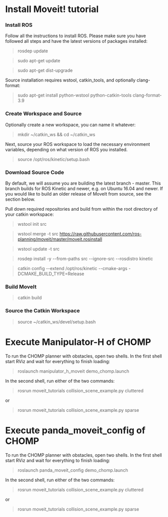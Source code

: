# Install Moveit! tutorial 

### Install ROS

Follow all the instructions to install ROS. Please make sure you have followed all steps and have the latest versions of packages installed:

> rosdep update

> sudo apt-get update

> sudo apt-get dist-upgrade

Source installation requires wstool, catkin_tools, and optionally clang-format:

> sudo apt-get install python-wstool python-catkin-tools clang-format-3.9

### Create Workspace and Source

Optionally create a new workspace, you can name it whatever:

> mkdir ~/catkin_ws && cd ~/catkin_ws

Next, source your ROS workspace to load the necessary environment variables, depending on what version of ROS you installed.

> source /opt/ros/kinetic/setup.bash

### Download Source Code

By default, we will assume you are building the latest branch - master. This branch builds for ROS Kinetic and newer, e.g. on Ubuntu 16.04 and newer. If you would like to build an older release of MoveIt from source, see the section below.

Pull down required repositories and build from within the root directory of your catkin workspace:

> wstool init src

> wstool merge -t src https://raw.githubusercontent.com/ros-planning/moveit/master/moveit.rosinstall

> wstool update -t src

> rosdep install -y --from-paths src --ignore-src --rosdistro kinetic

> catkin config --extend /opt/ros/kinetic --cmake-args -DCMAKE_BUILD_TYPE=Release

### Build MoveIt

> catkin build

### Source the Catkin Workspace

> source ~/catkin_ws/devel/setup.bash

#
#
# Execute Manipulator-H of CHOMP

To run the CHOMP planner with obstacles, open two shells. In the first shell start RViz and wait for everything to finish loading:

> roslaunch manipulator_h_moveit demo_chomp.launch

In the second shell, run either of the two commands:

> rosrun moveit_tutorials collision_scene_example.py cluttered

or

> rosrun moveit_tutorials collision_scene_example.py sparse

# Execute panda_moveit_config of CHOMP

To run the CHOMP planner with obstacles, open two shells. In the first shell start RViz and wait for everything to finish loading:

> roslaunch panda_moveit_config demo_chomp.launch

In the second shell, run either of the two commands:

> rosrun moveit_tutorials collision_scene_example.py cluttered

or

> rosrun moveit_tutorials collision_scene_example.py sparse


